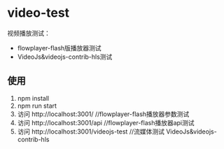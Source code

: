 # video-test

视频播放测试：

* flowplayer-flash版播放器测试
* VideoJs&videojs-contrib-hls测试

## 使用

1. npm install
2. npm run start
3. 访问 http://localhost:3001/   //flowplayer-flash播放器参数测试
4. 访问 http://localhost:3001/api  //flowplayer-flash播放器api测试
5. 访问 http://localhost:3001/videojs-test  //流媒体测试 VideoJs&videojs-contrib-hls